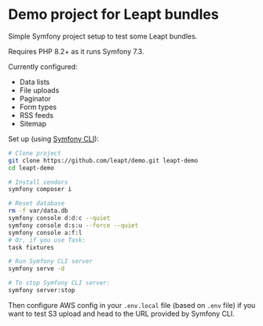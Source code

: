 Demo project for Leapt bundles
==============================

Simple Symfony project setup to test some Leapt bundles.

Requires PHP 8.2+ as it runs Symfony 7.3.

Currently configured:

* Data lists
* File uploads
* Paginator
* Form types
* RSS feeds
* Sitemap

Set up (using [Symfony CLI](https://symfony.com/download)):

```bash
# Clone project
git clone https://github.com/leapt/demo.git leapt-demo
cd leapt-demo

# Install vendors
symfony composer i

# Reset database
rm -f var/data.db
symfony console d:d:c --quiet
symfony console d:s:u --force --quiet
symfony console a:f:l
# Or, if you use Task:
task fixtures

# Run Symfony CLI server
symfony serve -d

# To stop Symfony CLI server:
symfony server:stop
```

Then configure AWS config in your `.env.local` file (based on `.env` file) if you want to test S3 upload and head to the URL provided by Symfony CLI.
